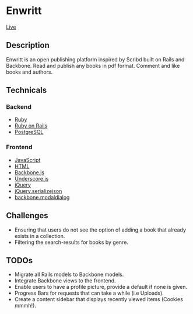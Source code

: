 # Enwritt

[Live](http://www.enwritt.us)

## Description
Enwritt is an open publishing platform inspired by Scribd built on Rails and Backbone. Read and publish any books in pdf format. Comment and like books and authors.

## Technicals
### Backend
- [Ruby](http://ruby-doc.org/)
- [Ruby on Rails](http://guides.rubyonrails.org/getting_started.html)
- [PostgreSQL](http://www.postgresql.org)

### Frontend
- [JavaScript](https://developer.mozilla.org/en-US/docs/Web/JavaScript)
- [HTML](https://developer.mozilla.org/en-US/docs/Web/HTML)
- [Backbone.js](http://backbonejs.org/)
- [Underscore.js](http://underscorejs.org/)
- [jQuery](https://jquery.com/)
- [jQuery.serializejson](https://github.com/marioizquierdo/jquery.serializeJSON)
- [backbone.modaldialog](https://github.com/GarethElms/BackboneJSModalView)

## Challenges
- Ensuring that users do not see the option of adding a book that already exists in a collection.
- Filtering the search-results for books by genre.

## TODOs
- Migrate all Rails models to Backbone models.
- Integrate Backbone views to the frontend.
- Enable users to have a profile picture, provide a default if none is given.
- Progress Bars for requests that can take a while (i.e Uploads).
- Create a content sidebar that displays recently viewed items (Cookies mmmh!).
